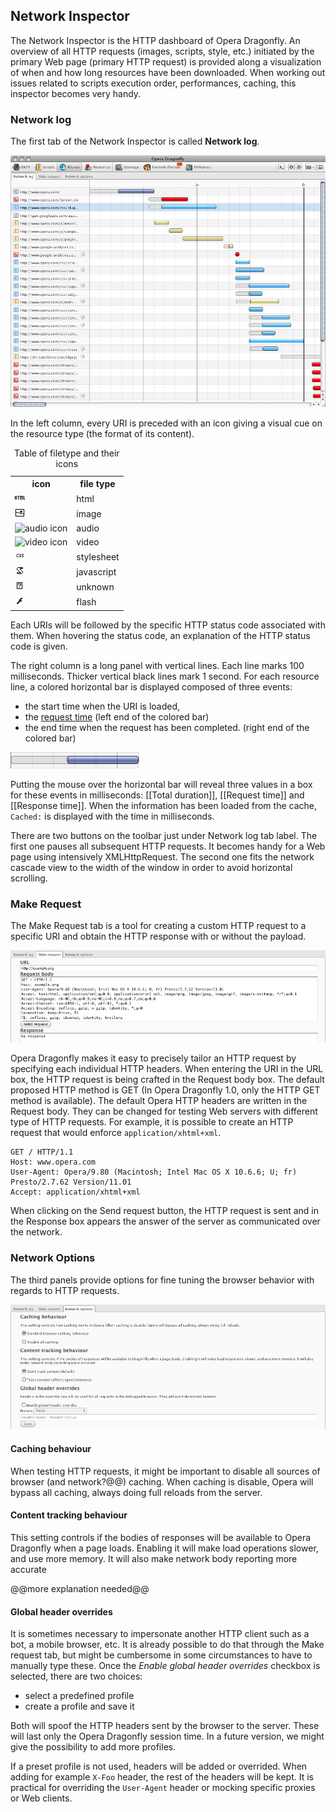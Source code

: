## Network Inspector ##

The Network Inspector is the HTTP dashboard of Opera Dragonfly. An overview of all HTTP requests (images, scripts, style, etc.) initiated by the primary Web page (primary HTTP request) is provided along a visualization of when and how long resources have been downloaded. When working out issues related to scripts execution order, performances, caching, this inspector becomes very handy.

### Network log

The first tab of the Network Inspector is called **Network log**. 

![Network Network Log](img/network-network-log.png)

In the left column, every URI is preceded with an icon giving a visual cue on the resource type (the format of its content). 

<table style="width:15em;">
<caption>Table of filetype and their icons</caption>
<tr>
    <th>icon</th>
    <th>file type</th>
</tr>
<tr>
    <td><img src="img/filetype_html.png" alt="html icon"/></td>
    <td>html</td>
</tr>
<tr>
    <td><img src="img/filetype_image.png" alt="image icon"/></td>
    <td>image</td>
</tr>
<tr>
    <td><img src="img/filetype_audio.png" alt="audio icon"/></td>
    <td>audio</td>
</tr>
<tr>
    <td><img src="img/filetype_video.png" alt="video icon"/></td>
    <td>video</td>
</tr>
<tr>
    <td><img src="img/filetype_stylesheet.png" alt="stylesheet icon"/></td>
    <td>stylesheet</td>
</tr>
<tr>
    <td><img src="img/filetype_javascript.png" alt="javascript icon"/></td>
    <td>javascript</td>
</tr>
<tr>
    <td><img src="img/filetype_unknown.png" alt="unknown icon"/></td>
    <td>unknown</td>
</tr>
<tr>
    <td><img src="img/filetype_flash.png" alt="flash icon"/></td>
    <td>flash</td>
</tr>
</table>

Each URIs will be followed by the specific HTTP status code associated with them. When hovering the status code, an explanation of the HTTP status code is given.

The right column is a long panel with vertical lines. Each line marks 100 milliseconds. Thicker vertical black lines mark 1 second. For each resource line, a colored horizontal bar is displayed composed of three events:

* the start time when the URI is loaded, 
* the [request time](https://bitbucket.org/scope/dragonfly-stp-1/src/197e88952ad3/src/network/network_service.js#cl-316) (left end of the colored bar)
* the end time when the request has been completed. (right end of the colored bar)

![Network Network Log Bar](img/network-network-log-bar.png)

Putting the mouse over the horizontal bar will reveal three values in a box for these events in milliseconds: [[Total duration]], [[Request time]] and [[Response time]]. When the information has been loaded from the cache, `Cached:` is displayed with the time in milliseconds.

There are two buttons on the toolbar just under Network log tab label. The first one pauses all subsequent HTTP requests. It becomes handy for a Web page using intensively XMLHttpRequest. The second one fits the network cascade view to the width of the window in order to avoid horizontal scrolling.
 
### Make Request

The Make Request tab is a tool for creating a custom HTTP request to a specific URI and obtain the HTTP response with or without the payload. 

![Network Network Log Req](img/network-network-log-req.png)

Opera Dragonfly makes it easy to precisely tailor an HTTP request by specifying each individual HTTP headers. When entering the URI in the URL box, the HTTP request is being crafted in the Request body box. The default proposed HTTP method is GET (In Opera Dragonfly 1.0, only the HTTP GET method is available). The default Opera HTTP headers are written in the Request body. They can be changed for testing Web servers with different type of HTTP requests. For example, it is possible to create an HTTP request that would enforce `application/xhtml+xml`.

    GET / HTTP/1.1
    Host: www.opera.com
    User-Agent: Opera/9.80 (Macintosh; Intel Mac OS X 10.6.6; U; fr) Presto/2.7.62 Version/11.01
    Accept: application/xhtml+xml

When clicking on the Send request button, the HTTP request is sent and in the Response box appears the answer of the server as communicated over the network.

### Network Options

The third panels provide options for fine tuning the browser behavior with regards to HTTP requests.

![Network Network Log Opt](img/network-network-log-opt.png)

#### Caching behaviour

When testing HTTP requests, it might be important to disable all sources of  browser (and network?@@) caching. When caching is disable, Opera will bypass all caching, always doing full reloads from the server.

#### Content tracking behaviour

This setting controls if the bodies of responses will be available to Opera Dragonfly when a page loads. Enabling it will make load operations slower, and use more memory. It will also make network body reporting more accurate

@@more explanation needed@@

#### Global header overrides

It is sometimes necessary to impersonate another HTTP client such as a bot, a mobile browser, etc. It is already possible to do that through the Make request tab, but might be cumbersome in some circumstances to have to manually type these.  Once the *Enable global header overrides*  checkbox is selected, there are two choices: 

* select a predefined profile
* create a profile and save it

Both will spoof the HTTP headers sent by the browser to the server. These will last only the Opera Dragonfly session time. In a future version, we might give the possibility to add more profiles. 

If a preset profile is not used, headers will be added or overrided. When adding for example `X-Foo` header, the rest of the headers will be kept. It is practical for overriding the `User-Agent` header or mocking specific proxies or Web clients.
